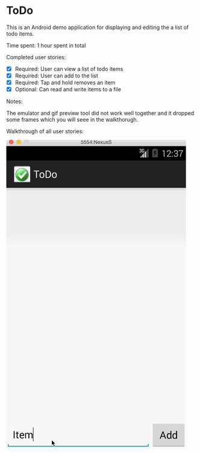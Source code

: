 ToDo
==============

This is an Android demo application for displaying and editing the a list of todo items. 

Time spent: 1 hour spent in total

Completed user stories:

 * [x] Required: User can view a list of todo items
 * [x] Required: User can add to the list
 * [x] Required: Tap and hold removes an item
 * [x] Optional: Can read and write items to a file
 
Notes:

The emulator and gif preview tool did not work well together and it dropped some frames which you will seee in the walkthorugh.

Walkthrough of all user stories:

![Video Walkthrough](ToDoOutput.gif)
